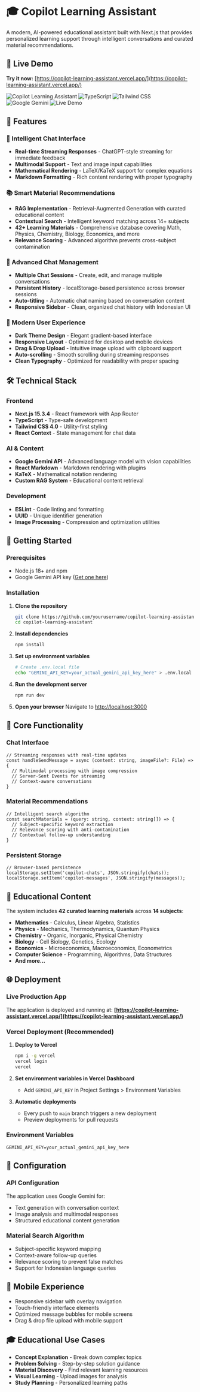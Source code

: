 # 🎓 Copilot Learning Assistant

A modern, AI-powered educational assistant built with Next.js that provides personalized learning support through intelligent conversations and curated material recommendations.

## 🚀 Live Demo

**Try it now:** [https://copilot-learning-assistant.vercel.app/](https://copilot-learning-assistant.vercel.app/)

![Copilot Learning Assistant](https://img.shields.io/badge/Next.js-15.3.4-black?style=for-the-badge&logo=next.js)
![TypeScript](https://img.shields.io/badge/TypeScript-5.0-blue?style=for-the-badge&logo=typescript)
![Tailwind CSS](https://img.shields.io/badge/Tailwind_CSS-4.0-38B2AC?style=for-the-badge&logo=tailwind-css)
![Google Gemini](https://img.shields.io/badge/Google_Gemini-AI-4285F4?style=for-the-badge&logo=google)
![Live Demo](https://img.shields.io/badge/Live_Demo-Available-success?style=for-the-badge&logo=vercel)

## 🌟 Features

### 🤖 Intelligent Chat Interface
- **Real-time Streaming Responses** - ChatGPT-style streaming for immediate feedback
- **Multimodal Support** - Text and image input capabilities
- **Mathematical Rendering** - LaTeX/KaTeX support for complex equations
- **Markdown Formatting** - Rich content rendering with proper typography

### 📚 Smart Material Recommendations
- **RAG Implementation** - Retrieval-Augmented Generation with curated educational content
- **Contextual Search** - Intelligent keyword matching across 14+ subjects
- **42+ Learning Materials** - Comprehensive database covering Math, Physics, Chemistry, Biology, Economics, and more
- **Relevance Scoring** - Advanced algorithm prevents cross-subject contamination

### 💬 Advanced Chat Management
- **Multiple Chat Sessions** - Create, edit, and manage multiple conversations
- **Persistent History** - localStorage-based persistence across browser sessions
- **Auto-titling** - Automatic chat naming based on conversation content
- **Responsive Sidebar** - Clean, organized chat history with Indonesian UI

### 🎨 Modern User Experience
- **Dark Theme Design** - Elegant gradient-based interface
- **Responsive Layout** - Optimized for desktop and mobile devices
- **Drag & Drop Upload** - Intuitive image upload with clipboard support
- **Auto-scrolling** - Smooth scrolling during streaming responses
- **Clean Typography** - Optimized for readability with proper spacing

## 🛠️ Technical Stack

### Frontend
- **Next.js 15.3.4** - React framework with App Router
- **TypeScript** - Type-safe development
- **Tailwind CSS 4.0** - Utility-first styling
- **React Context** - State management for chat data

### AI & Content
- **Google Gemini API** - Advanced language model with vision capabilities
- **React Markdown** - Markdown rendering with plugins
- **KaTeX** - Mathematical notation rendering
- **Custom RAG System** - Educational content retrieval

### Development
- **ESLint** - Code linting and formatting
- **UUID** - Unique identifier generation
- **Image Processing** - Compression and optimization utilities

## 🚀 Getting Started

### Prerequisites
- Node.js 18+ and npm
- Google Gemini API key ([Get one here](https://makersuite.google.com/app/apikey))

### Installation

1. **Clone the repository**
   ```bash
   git clone https://github.com/yourusername/copilot-learning-assistant.git
   cd copilot-learning-assistant
   ```

2. **Install dependencies**
   ```bash
   npm install
   ```

3. **Set up environment variables**
   ```bash
   # Create .env.local file
   echo "GEMINI_API_KEY=your_actual_gemini_api_key_here" > .env.local
   ```

4. **Run the development server**
   ```bash
   npm run dev
   ```

5. **Open your browser**
   Navigate to [http://localhost:3000](http://localhost:3000)

## 🎯 Core Functionality

### Chat Interface
```tsx
// Streaming responses with real-time updates
const handleSendMessage = async (content: string, imageFile?: File) => {
  // Multimodal processing with image compression
  // Server-Sent Events for streaming
  // Context-aware conversations
}
```

### Material Recommendations
```tsx
// Intelligent search algorithm
const searchMaterials = (query: string, context: string[]) => {
  // Subject-specific keyword extraction
  // Relevance scoring with anti-contamination
  // Contextual follow-up understanding
}
```

### Persistent Storage
```tsx
// Browser-based persistence
localStorage.setItem('copilot-chats', JSON.stringify(chats));
localStorage.setItem('copilot-messages', JSON.stringify(messages));
```

## 📖 Educational Content

The system includes **42 curated learning materials** across **14 subjects**:

- **Mathematics** - Calculus, Linear Algebra, Statistics
- **Physics** - Mechanics, Thermodynamics, Quantum Physics
- **Chemistry** - Organic, Inorganic, Physical Chemistry
- **Biology** - Cell Biology, Genetics, Ecology
- **Economics** - Microeconomics, Macroeconomics, Econometrics
- **Computer Science** - Programming, Algorithms, Data Structures
- **And more...**

## 🌐 Deployment

### Live Production App
The application is deployed and running at: **[https://copilot-learning-assistant.vercel.app/](https://copilot-learning-assistant.vercel.app/)**

### Vercel Deployment (Recommended)

1. **Deploy to Vercel**
   ```bash
   npm i -g vercel
   vercel login
   vercel
   ```

2. **Set environment variables in Vercel Dashboard**
   - Add `GEMINI_API_KEY` in Project Settings > Environment Variables

3. **Automatic deployments**
   - Every push to `main` branch triggers a new deployment
   - Preview deployments for pull requests

### Environment Variables
```env
GEMINI_API_KEY=your_actual_gemini_api_key_here
```

## 🔧 Configuration

### API Configuration
The application uses Google Gemini for:
- Text generation with conversation context
- Image analysis and multimodal responses
- Structured educational content generation

### Material Search Algorithm
- Subject-specific keyword mapping
- Context-aware follow-up queries
- Relevance scoring to prevent false matches
- Support for Indonesian language queries

## 📱 Mobile Experience

- Responsive sidebar with overlay navigation
- Touch-friendly interface elements
- Optimized message bubbles for mobile screens
- Drag & drop file upload with mobile support

## 🎓 Educational Use Cases

- **Concept Explanation** - Break down complex topics
- **Problem Solving** - Step-by-step solution guidance
- **Material Discovery** - Find relevant learning resources
- **Visual Learning** - Upload images for analysis
- **Study Planning** - Personalized learning paths

